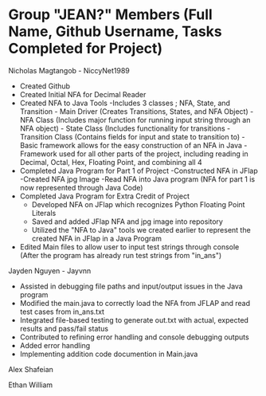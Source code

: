 Group "JEAN?" Members (Full Name, Github Username, Tasks Completed for Project)
================================================================================
Nicholas Magtangob - NiccyNet1989
  - Created Github
  - Created Initial NFA for Decimal Reader
  - Created NFA to Java Tools
	-Includes 3 classes ; NFA, State, and Transition
		- Main Driver (Creates Transitions, States, and NFA Object)
		- NFA Class (Includes major function for running input string through an NFA object)
		- State Class (Includes functionality for transitions
		- Transition Class (Contains fields for input and state to transition to)
		-Basic framework allows for the easy construction of an NFA in Java
		-Framework used for all other parts of the project, including reading in Decimal, Octal, Hex, Floating Point, and combining all 4
  - Completed Java Program for Part 1 of Project
	-Constructed NFA in JFlap
	-Created NFA jpg Image
	-Read NFA into Java program (NFA for part 1 is now represented through Java Code)
  - Completed Java Program for Extra Credit of Project
	- Developed NFA on JFlap which recognizes Python Floating Point Literals
	- Saved and added JFlap NFA and jpg image into repository
	- Utilized the "NFA to Java" tools we created earlier to represent the created NFA in JFlap in a Java Program
  - Edited Main files to allow user to input test strings through console (After the program has already run test strings from "in_ans")
  


Jayden Nguyen - Jayvnn
  - Assisted in debugging file paths and input/output issues in the Java program  
  - Modified the main.java to correctly load the NFA from JFLAP and read test cases from in_ans.txt  
  - Integrated file-based testing to generate out.txt with actual, expected results and pass/fail status  
  - Contributed to refining error handling and console debugging outputs  
  - Added error handling
  - Implementing addition code documention in Main.java


Alex Shafeian



Ethan William

